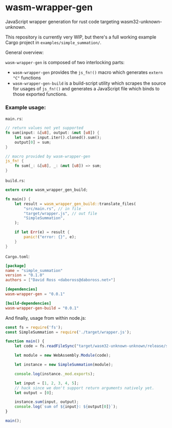 wasm-wrapper-gen
================

JavaScript wrapper generation for rust code targeting wasm32-unknown-unknown.

This repository is currently very WIP, but there's a full working example Cargo project in `examples/simple_summation/`.

General overview:

`wasm-wrapper-gen` is composed of two interlocking parts:
- `wasm-wrapper-gen` provides the `js_fn!()` macro which generates `extern "C"` functions
- `wasm-wrapper-gen-build` is a build-script utility which scrapes the source for usages of `js_fn!()` and generates a JavaScript file which binds to those exported functions.


### Example usage:

`main.rs`:

```rust
// return values not yet supported
fn sum(input: &[u8], output: &mut [u8]) {
    let sum = input.iter().cloned().sum();
    output[0] = sum;
}

// macro provided by wasm-wrapper-gen
js_fn! {
    fn sum(_: &[u8], _: &mut [u8]) => sum;
}
```

`build.rs`:

```rust
extern crate wasm_wrapper_gen_build;

fn main() {
    let result = wasm_wrapper_gen_build::translate_files(
        "src/main.rs", // in file
        "target/wrapper.js", // out file
        "SimpleSummation",
    );

    if let Err(e) = result {
        panic!("error: {}", e);
    }
}
```

`Cargo.toml`:

```toml
[package]
name = "simple_summation"
version = "0.1.0"
authors = ["David Ross <daboross@daboross.net>"]

[dependencies]
wasm-wrapper-gen = "0.0.1"

[build-dependencies]
wasm-wrapper-gen-build = "0.0.1"
```

And finally, usage from within node.js:

```js
const fs = require('fs');
const SimpleSummation = require('./target/wrapper.js');

function main() {
    let code = fs.readFileSync("target/wasm32-unknown-unknown/release/simple_summation.wasm");

    let module = new WebAssembly.Module(code);

    let instance = new SimpleSummation(module);

    console.log(instance._mod.exports);

    let input = [1, 2, 3, 4, 5];
    // hack since we don't support return arguments natively yet.
    let output = [0];

    instance.sum(input, output);
    console.log(`sum of ${input}: ${output[0]}`);
}

main();
```
